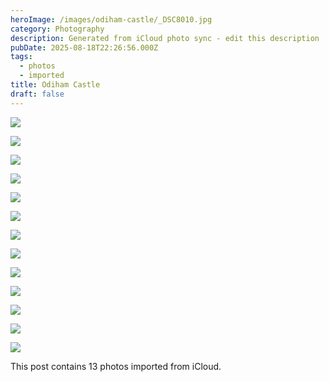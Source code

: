 ```yaml
---
heroImage: /images/odiham-castle/_DSC8010.jpg
category: Photography
description: Generated from iCloud photo sync - edit this description
pubDate: 2025-08-18T22:26:56.000Z
tags:
  - photos
  - imported
title: Odiham Castle
draft: false
---
```


<!-- Edit this content and remove the draft flag when ready to publish -->

![](/images/odiham-castle/_DSC8010.jpg)

![](/images/odiham-castle/_DSC8011.jpg)

![](/images/odiham-castle/_DSC8029.jpg)

![](/images/odiham-castle/_DSC8015.jpg)

![](/images/odiham-castle/_DSC8028.jpg)

![](/images/odiham-castle/_DSC8016.jpg)

![](/images/odiham-castle/_DSC8033.jpg)

![](/images/odiham-castle/_DSC8027.jpg)

![](/images/odiham-castle/_DSC8025.jpg)

![](/images/odiham-castle/_DSC8024.jpg)

![](/images/odiham-castle/_DSC8030.jpg)

![](/images/odiham-castle/_DSC8020.jpg)

![](/images/odiham-castle/_DSC8021.jpg)

<!-- Add your content here -->

This post contains 13 photos imported from iCloud.

<!-- Remember to:
- Edit the title and description
- Add meaningful content
- Update tags as needed
- Remove the draft flag when ready
- Consider adding alt text to images
-->
